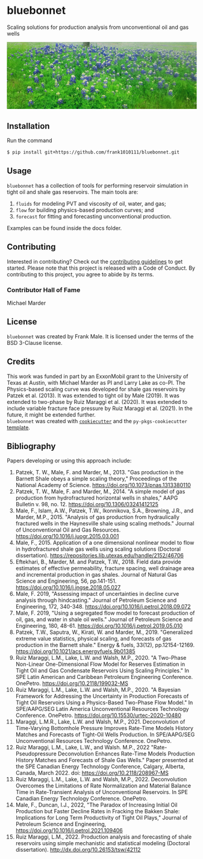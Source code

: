 # bluebonnet

Scaling solutions for production analysis from unconventional oil and gas wells

![bluebonnets in bloom](docs/bluebonnets.jpg)

## Installation

Run the command

```bash
$ pip install git+https://github.com/frank1010111/bluebonnet.git
```

## Usage

`bluebonnet` has a collection of tools for performing reservoir simulation in
tight oil and shale gas reservoirs. The main tools are:

1. `fluids` for modeling PVT and viscosity of oil, water, and gas;
2. `flow` for building physics-based production curves; and
3. `forecast` for fitting and forecasting unconventional production.

Examples can be found inside the docs folder.

## Contributing

Interested in contributing? Check out the
[contributing guidelines](CONTRIBUTING.md) to get started. Please note that this
project is released with a Code of Conduct. By contributing to this project, you
agree to abide by its terms.

### Contributor Hall of Fame

Michael Marder

## License

`bluebonnet` was created by Frank Male. It is licensed under the terms of the
BSD 3-Clause license.

## Credits

This work was funded in part by an ExxonMobil grant to the University of Texas
at Austin, with Michael Marder as PI and Larry Lake as co-PI. The Physics-based
scaling curve was developed for shale gas reservoirs by Patzek et al. (2013). It
was extended to tight oil by Male (2019). It was extended to two-phase by Ruiz
Maraggi et al. (2020). It was extended to include variable fracture face
pressure by Ruiz Maraggi et al. (2021). In the future, it might be extended
further.  
`bluebonnet` was created with
[`cookiecutter`](https://cookiecutter.readthedocs.io/en/latest/) and the
`py-pkgs-cookiecutter`
[template](https://github.com/py-pkgs/py-pkgs-cookiecutter).

## Bibliography

Papers developing or using this approach include:

1. Patzek, T. W., Male, F. and Marder, M., 2013. "Gas production in the Barnett
   Shale obeys a simple scaling theory," Proceedings of the National Academy of
   Science. https://doi.org/10.1073/pnas.1313380110
1. Patzek, T. W., Male, F. and Marder, M., 2014. "A simple model of gas
   production from hydrofractured horizontal wells in shales," AAPG Bulletin v.
   98, no. 12. https://doi.org/10.1306/03241412125
1. Male, F., Islam, A.W., Patzek, T.W., Ikonnikova, S.A., Browning, J.R., and
   Marder, M.P., 2015. "Analysis of gas production from hydraulically fractured
   wells in the Haynesville shale using scaling methods." Journal of
   Unconventional Oil and Gas Resources.
   https://doi.org/10.1016/j.juogr.2015.03.001
1. Male, F., 2015. Application of a one dimensional nonlinear model to flow in
   hydrofractured shale gas wells using scaling solutions (Doctoral
   dissertation). https://repositories.lib.utexas.edu/handle/2152/46706
1. Eftekhari, B., Marder, M. and Patzek, T.W., 2018. Field data provide
   estimates of effective permeability, fracture spacing, well drainage area and
   incremental production in gas shales. Journal of Natural Gas Science and
   Engineering, 56, pp.141-151. https://doi.org/10.1016/j.jngse.2018.05.027
1. Male, F. 2019, "Assessing impact of uncertainties in decline curve analysis
   through hindcasting." Journal of Petroleum Science and Engineering, 172,
   340-348. https://doi.org/10.1016/j.petrol.2018.09.072
1. Male, F. 2019, "Using a segregated flow model to forecast production of oil,
   gas, and water in shale oil wells." Journal of Petroleum Science and
   Engineering, 180, 48-61. https://doi.org/10.1016/j.petrol.2019.05.010
1. Patzek, T.W., Saputra, W., Kirati, W. and Marder, M., 2019. "Generalized
   extreme value statistics, physical scaling, and forecasts of gas production
   in the Barnett shale." Energy & fuels, 33(12), pp.12154-12169.
   https://doi.org/10.1021/acs.energyfuels.9b01385
1. Ruiz Maraggi, L.M., Lake, L.W. and Walsh, M.P., 2020. "A Two-Phase Non-Linear
   One-Dimensional Flow Model for Reserves Estimation in Tight Oil and Gas
   Condensate Reservoirs Using Scaling Principles." In SPE Latin American and
   Caribbean Petroleum Engineering Conference. OnePetro.
   https://doi.org/10.2118/199032-MS
1. Ruiz Maraggi, L.M., Lake, L.W. and Walsh, M.P., 2020. "A Bayesian Framework
   for Addressing the Uncertainty in Production Forecasts of Tight Oil
   Reservoirs Using a Physics-Based Two-Phase Flow Model." In SPE/AAPG/SEG Latin
   America Unconventional Resources Technology Conference. OnePetro.
   https://doi.org/10.15530/urtec-2020-10480
1. Maraggi, L.M.R., Lake, L.W. and Walsh, M.P., 2021. Deconvolution of
   Time-Varying Bottomhole Pressure Improves Rate-Time Models History Matches
   and Forecasts of Tight-Oil Wells Production. In SPE/AAPG/SEG Unconventional
   Resources Technology Conference. OnePetro.
1. Ruiz Maraggi, L.M., Lake, L.W., and Walsh. M.P., 2022 "Rate-Pseudopressure
   Deconvolution Enhances Rate-Time Models Production History Matches and
   Forecasts of Shale Gas Wells." Paper presented at the SPE Canadian Energy
   Technology Conference, Calgary, Alberta, Canada, March 2022. doi:
   https://doi.org/10.2118/208967-MS
1. Ruiz Maraggi, L.M., Lake, L.W. and Walsh, M.P., 2022. Deconvolution Overcomes
   the Limitations of Rate Normalization and Material Balance Time in
   Rate-Transient Analysis of Unconventional Reservoirs. In SPE Canadian Energy
   Technology Conference. OnePetro.
1. Male, F., Duncan, I.J., 2022, "The Paradox of Increasing Initial Oil
   Production but Faster Decline Rates in Fracking the Bakken Shale:
   Implications for Long Term Productivity of Tight Oil Plays," Journal of
   Petroleum Science and Engineering,
   https://doi.org/10.1016/j.petrol.2021.109406
1. Ruiz Maraggi, L.M., 2022. Production analysis and forecasting of shale
   reservoirs using simple mechanistic and statistical modeling (Doctoral
   dissertation). http://dx.doi.org/10.26153/tsw/42112
